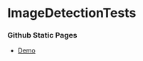 # ImageDetectionTests

### Github Static Pages
- [Demo](https://machriam.github.io/ImageDetectionTests/)

